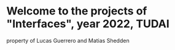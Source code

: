 # Welcome to the projects of "Interfaces", year 2022, TUDAI

property of Lucas Guerrero and Matias Shedden
